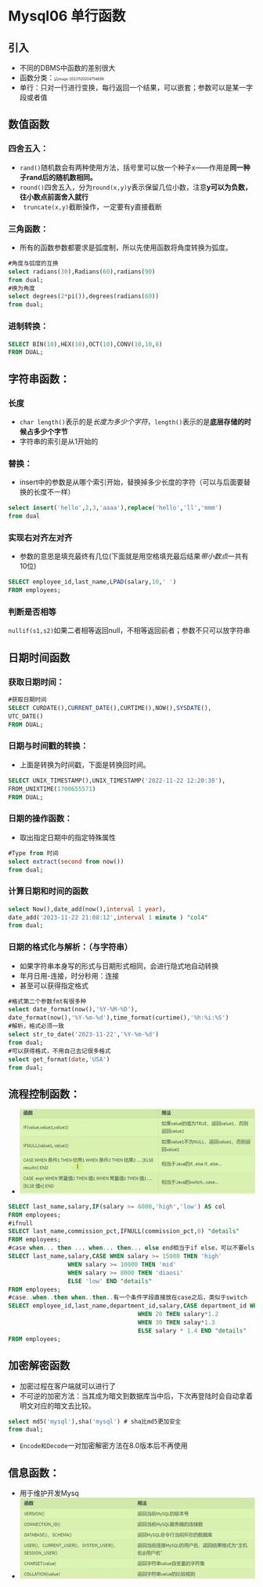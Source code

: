 # Mysql06 单行函数

## 引入

- 不同的DBMS中函数的差别很大
- 函数分类：<img src="E:\GitT\Pic\image-20231120204754699.png" alt="image-20231120204754699" style="zoom:50%;" />
- 单行：只对一行进行变换，每行返回一个结果，可以嵌套；参数可以是某一字段或者值

## 数值函数

### 四舍五入：

- `rand()`随机数会有两种使用方法，括号里可以放一个种子x——作用是**同一种子rand后的随机数相同。**
- `round()`四舍五入，分为`round(x,y)`y表示保留几位小数，注意**y可以为负数，往小数点前面舍入就行**
- ` truncate(x,y)`截断操作，一定要有y直接截断

### 三角函数：

- 所有的函数参数都要求是弧度制，所以先使用函数将角度转换为弧度。

```sql
#角度与弧度的互换
select radians(30),Radians(60),radians(90)
from dual;
#换为角度
select degrees(2*pi()),degrees(radians(60))
from dual;
```

### 进制转换：

```sql
SELECT BIN(10),HEX(10),OCT(10),CONV(10,10,8)
FROM DUAL;
```

## 字符串函数：

### 长度

- `char length()`表示的是*长度为多少个字符*，`length()`表示的是**底层存储的时候占多少个字节**
- 字符串的索引是从1开始的

### 替换：

- insert中的参数是从哪个索引开始，替换掉多少长度的字符（可以与后面要替换的长度不一样）

```sql
select insert('hello',2,3,'aaaa'),replace('hello','ll','mmm')
from dual
```

### 实现右对齐左对齐

- 参数的意思是填充最终有几位(下面就是用空格填充最后结果*带小数点*一共有10位)

```sql
SELECT employee_id,last_name,LPAD(salary,10,' ')
FROM employees;
```

### 判断是否相等

`nullif(s1,s2)`如果二者相等返回null，不相等返回前者；参数不只可以放字符串

## 日期时间函数

### 获取日期时间：

```sql
#获取日期时间
SELECT CURDATE(),CURRENT_DATE(),CURTIME(),NOW(),SYSDATE(),
UTC_DATE()
FROM DUAL;
```

### 日期与时间戳的转换：

- 上面是转换为时间戳，下面是转换回时间。

```sql
SELECT UNIX_TIMESTAMP(),UNIX_TIMESTAMP('2022-11-22 12:20:30'),
FROM_UNIXTIME(1700655571)
FROM DUAL;
```

### 日期的操作函数：

- 取出指定日期中的指定特殊属性

```sql
#Type from 时间
select extract(second from now())
from dual;
```

### 计算日期和时间的函数

```sql
select Now(),date_add(now(),interval 1 year),
date_add('2023-11-22 21:08:12',interval 1 minute ) "col4"
from dual;
```

### 日期的格式化与解析：（与字符串）

- 如果字符串本身写的形式与日期形式相同，会进行隐式地自动转换
- 年月日用-连接，时分秒用：连接
- 甚至可以获得指定格式

```sql
#格式第二个参数fmt有很多种
select date_format(now(),'%Y-%M-%D'),
date_format(now(),'%Y-%m-%d'),time_format(curtime(),'%h:%i:%S')
#解析，格式必须一致
select str_to_date('2023-11-22','%Y-%m-%d')
from dual;
#可以获得格式，不用自己去记很多格式
select get_format(date,'USA')
from dual;
```

## 流程控制函数：

- <img src="./../Pic/image-20231122213307418.png" alt="image-20231122213307418" style="zoom:67%;" />

```sql
SELECT last_name,salary,IF(salary >= 6000,'high','low') AS col
FROM employees;
#ifnull
SELECT last_name,commission_pct,IFNULL(commission_pct,0) "details"
FROM employees;
#case when... then ... when... then... else end相当于if else，可以不要else但必须end
SELECT last_name,salary,CASE WHEN salary >= 15000 THEN 'high'
			     WHEN salary >= 10000 THEN 'mid'
			     WHEN salary >= 8000 THEN 'diaosi'
			     ELSE 'low' END "details"
FROM employees;	
#case..when..then when..then..有一个条件字段直接放在case之后，类似于switch
SELECT employee_id,last_name,department_id,salary,CASE department_id WHEN 10 THEN salary*1.1
								     WHEN 20 THEN salary*1.2
								     WHEN 30 THEN salay*1.3
								     ELSE salary * 1.4 END "details"
FROM employees;	
```

## 加密解密函数

- 加密过程在客户端就可以进行了
- 不可逆的加密方法：当其成为暗文到数据库当中后，下次再登陆时会自动拿着明文对应的暗文去比较。

```sql
select md5('mysql'),sha('mysql') # sha比md5更加安全
from dual;
```

- `Encode和Decode`一对加密解密方法在8.0版本后不再使用

## 信息函数：

- 用于维护开发Mysq
- <img src="./../Pic/image-20231123185317444.png" alt="image-20231123185317444" style="zoom:67%;" />
